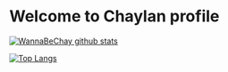 <!--
### Hi there 👋
<!--
**linhk9/linhk9** is a ✨ _special_ ✨ repository because its `README.md` (this file) appears on your GitHub profile.
Here are some ideas to get you started:
- 🔭 I’m currently working on ...
- 🌱 I’m currently learning ...
- 👯 I’m looking to collaborate on ...
- 🤔 I’m looking for help with ...
- 💬 Ask me about ...
- 📫 How to reach me: ...
- 😄 Pronouns: ...
- ⚡ Fun fact: ...
-->
# Welcome to **Chaylan** profile

 [![WannaBeChay github stats](https://github-readme-stats.vercel.app/api?username=WannaBeChay&count_private=true&show_icons=true&theme=react)](https://github.com/anuraghazra/github-readme-stats) 

 [![Top Langs](https://github-readme-stats.vercel.app/api/top-langs/?username=WannaBeChay&langs_count=8&theme=react&count_private=true)](https://github.com/anuraghazra/github-readme-stats)

